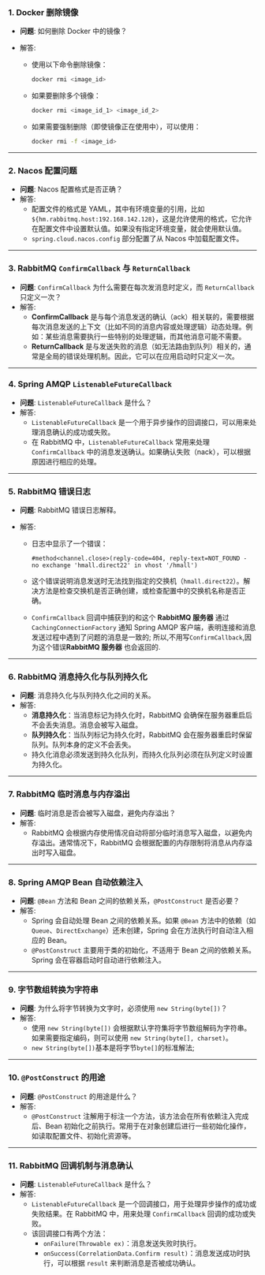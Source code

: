 ### 1. **Docker 删除镜像**

- **问题**: 如何删除 Docker 中的镜像？

- 解答:

  - 使用以下命令删除镜像：

    ```bash
    docker rmi <image_id>
    ```

  - 如果要删除多个镜像：

    ```bash
    docker rmi <image_id_1> <image_id_2>
    ```

  - 如果需要强制删除（即使镜像正在使用中），可以使用：

    ```bash
    docker rmi -f <image_id>
    ```

------

### 2. **Nacos 配置问题**

- **问题**: Nacos 配置格式是否正确？
- 解答:
  - 配置文件的格式是 YAML，其中有环境变量的引用，比如 `${hm.rabbitmq.host:192.168.142.128}`，这是允许使用的格式，它允许在配置文件中设置默认值。如果没有指定环境变量，就会使用默认值。
  - `spring.cloud.nacos.config` 部分配置了从 Nacos 中加载配置文件。

------

### 3. **RabbitMQ `ConfirmCallback` 与 `ReturnCallback`**

- **问题**: `ConfirmCallback` 为什么需要在每次发消息时定义，而 `ReturnCallback` 只定义一次？
- 解答:
  - **ConfirmCallback** 是与每个消息发送的确认（ack）相关联的，需要根据每次消息发送的上下文（比如不同的消息内容或处理逻辑）动态处理。例如：某些消息需要执行一些特别的处理逻辑，而其他消息可能不需要。
  - **ReturnCallback** 是与发送失败的消息（如无法路由到队列）相关的，通常是全局的错误处理机制。因此，它可以在应用启动时只定义一次。

------

### 4. **Spring AMQP `ListenableFutureCallback`**

- **问题**: `ListenableFutureCallback` 是什么？
- 解答:
  - `ListenableFutureCallback` 是一个用于异步操作的回调接口，可以用来处理消息确认的成功或失败。
  - 在 RabbitMQ 中，`ListenableFutureCallback` 常用来处理 `ConfirmCallback` 中的消息发送确认。如果确认失败（nack），可以根据原因进行相应的处理。

------

### 5. **RabbitMQ 错误日志**

- **问题**: RabbitMQ 错误日志解释。

- 解答:

  - 日志中显示了一个错误：

    ```arduino
    #method<channel.close>(reply-code=404, reply-text=NOT_FOUND - no exchange 'hmall.direct22' in vhost '/hmall')
    ```

  - 这个错误说明消息发送时无法找到指定的交换机（`hmall.direct22`）。解决方法是检查交换机是否正确创建，或检查配置中的交换机名称是否正确。

  - `ConfirmCallback` 回调中捕获到的和这个 **RabbitMQ 服务器** 通过 `CachingConnectionFactory` 通知 Spring AMQP 客户端，表明连接和消息发送过程中遇到了问题的消息是一致的; 所以,不用写`ConfirmCallback`,因为这个错误**RabbitMQ 服务器** 也会返回的.

------

### 6. **RabbitMQ 消息持久化与队列持久化**

- **问题**: 消息持久化与队列持久化之间的关系。
- 解答:
  - **消息持久化**：当消息标记为持久化时，RabbitMQ 会确保在服务器重启后不会丢失消息。消息会被写入磁盘。
  - **队列持久化**：当队列标记为持久化时，RabbitMQ 会在服务器重启时保留队列。队列本身的定义不会丢失。
  - 持久化消息必须发送到持久化队列，而持久化队列必须在队列定义时设置为持久化。

------

### 7. **RabbitMQ 临时消息与内存溢出**

- **问题**: 临时消息是否会被写入磁盘，避免内存溢出？
- 解答:
  - RabbitMQ 会根据内存使用情况自动将部分临时消息写入磁盘，以避免内存溢出。通常情况下，RabbitMQ 会根据配置的内存限制将消息从内存溢出时写入磁盘。

------

### 8. **Spring AMQP Bean 自动依赖注入**

- **问题**: `@Bean` 方法和 Bean 之间的依赖关系，`@PostConstruct` 是否必要？
- 解答:
  - Spring 会自动处理 Bean 之间的依赖关系。如果 `@Bean` 方法中的依赖（如 `Queue`、`DirectExchange`）还未创建，Spring 会在方法执行时自动注入相应的 Bean。
  - `@PostConstruct` 主要用于类的初始化，不适用于 Bean 之间的依赖关系。Spring 会在容器启动时自动进行依赖注入。

------

### 9. **字节数组转换为字符串**

- **问题**: 为什么将字节转换为文字时，必须使用 `new String(byte[])`？
- 解答:
  - 使用 `new String(byte[])` 会根据默认字符集将字节数组解码为字符串。如果需要指定编码，则可以使用 `new String(byte[], charset)`。
  -  `new String(byte[])`基本是将字节`byte[]`的标准解法;

------

### 10. **`@PostConstruct` 的用途**

- **问题**: `@PostConstruct` 的用途是什么？
- 解答:
  - `@PostConstruct` 注解用于标注一个方法，该方法会在所有依赖注入完成后、Bean 初始化之前执行。常用于在对象创建后进行一些初始化操作，如读取配置文件、初始化资源等。

------

### 11. **RabbitMQ 回调机制与消息确认**

- **问题**: `ListenableFutureCallback` 是什么？
- 解答:
  - `ListenableFutureCallback` 是一个回调接口，用于处理异步操作的成功或失败结果。在 RabbitMQ 中，用来处理 `ConfirmCallback` 回调的成功或失败。
  - 该回调接口有两个方法：
    - `onFailure(Throwable ex)`：消息发送失败时执行。
    - `onSuccess(CorrelationData.Confirm result)`：消息发送成功时执行，可以根据 `result` 来判断消息是否被成功确认。